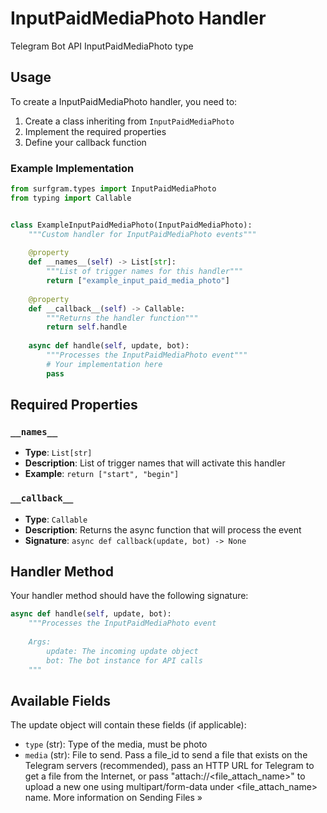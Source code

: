 # InputPaidMediaPhoto Handler

Telegram Bot API InputPaidMediaPhoto type

## Usage

To create a InputPaidMediaPhoto handler, you need to:

1. Create a class inheriting from `InputPaidMediaPhoto`
2. Implement the required properties
3. Define your callback function

### Example Implementation

```python
from surfgram.types import InputPaidMediaPhoto
from typing import Callable


class ExampleInputPaidMediaPhoto(InputPaidMediaPhoto):
    """Custom handler for InputPaidMediaPhoto events"""
    
    @property
    def __names__(self) -> List[str]:
        """List of trigger names for this handler"""
        return ["example_input_paid_media_photo"]
    
    @property
    def __callback__(self) -> Callable:
        """Returns the handler function"""
        return self.handle
    
    async def handle(self, update, bot):
        """Processes the InputPaidMediaPhoto event"""
        # Your implementation here
        pass
```

## Required Properties

### `__names__`
- **Type**: `List[str]`
- **Description**: List of trigger names that will activate this handler
- **Example**: `return ["start", "begin"]`

### `__callback__`
- **Type**: `Callable`
- **Description**: Returns the async function that will process the event
- **Signature**: `async def callback(update, bot) -> None`

## Handler Method

Your handler method should have the following signature:

```python
async def handle(self, update, bot):
    """Processes the InputPaidMediaPhoto event
    
    Args:
        update: The incoming update object
        bot: The bot instance for API calls
    """
```

## Available Fields

The update object will contain these fields (if applicable):

- `type` (str): Type of the media, must be photo
- `media` (str): File to send. Pass a file_id to send a file that exists on the Telegram servers (recommended), pass an HTTP URL for Telegram to get a file from the Internet, or pass "attach://<file_attach_name>" to upload a new one using multipart/form-data under <file_attach_name> name. More information on Sending Files »
